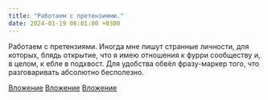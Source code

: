 ```yaml
---
title: "Работаем с претензиями."
date: 2024-01-19 06:01:00 +0300
---
```


Работаем с претензиями.
Иногда мне пишут странные личности, для которых, блядь открытие, что я имею отношения к фурри сообществу и, в целом, к ебле в подхвост.
Для удобства обвёл фразу-маркер того, что разговаривать абсолютно бесполезно.


[Вложение](/assets/vk_photos/2/qvphsOhrEvk.jpg)
[Вложение](/assets/vk_photos/2/GmDoEnTDWgQ.jpg)
[Вложение](/assets/vk_photos/2/envKhFy0K-4.jpg)
